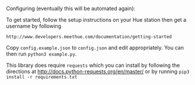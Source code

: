 Configuring (eventually this will be automated again):

To get started, follow the setup instructions on your Hue station then get a username by following 

    http://www.developers.meethue.com/documentation/getting-started
    
Copy `config.example.json` to `config.json` and edit appropriately. You can then run `python3 example.py`.

This library does require `requests` which you can install by following the directions at http://docs.python-requests.org/en/master/ or by running `pip3 install -r requirements.txt`
